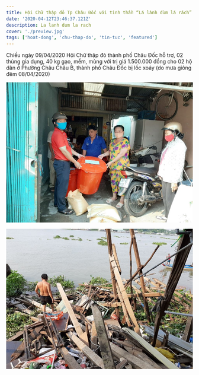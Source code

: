 ```yaml
---
title: Hội Chữ thập đỏ Tp Châu Đốc với tinh thần “Lá lành đùm lá rách” hỗ trợ những gia đình bị thiên tai làm ảnh hưởng đêm 8/4/2020.
date: '2020-04-12T23:46:37.121Z'
description: La lanh dum la rach
cover: './preview.jpg'
tags: ['hoat-dong', 'chu-thap-do', 'tin-tuc', 'featured']
---
```


Chiều ngày 09/04/2020 Hội Chữ thập đỏ thành phố Châu Đốc hỗ trợ, 02 thùng gia dụng, 40 kg gạo, mềm, mùng với trị giá 1.500.000 đồng cho 02 hộ dân ở Phường Châu Châu B, thành phố Châu Đốc bị lốc xoáy (do mưa giông đêm 08/04/2020)

![Lá lành đùm lá rách](1.jpeg "Lá lành đùm lá rách")

![Lá lành đùm lá rách](2.jpeg "Lá lành đùm lá rách")

